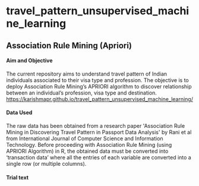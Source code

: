# travel_pattern_unsupervised_machine_learning
## Association Rule Mining (Apriori)

#### Aim and Objective
The current repository aims to understand travel pattern of Indian individuals associated to their visa type and profession. The objective is to deploy Association Rule Mining’s APRIORI algorithm to discover relationship between an individual’s profession, visa type and destination. 
https://karishmapr.github.io/travel_pattern_unsupervised_machine_learning/

#### Data Used
The raw data has been obtained from a research paper 'Association Rule Mining in Discovering Travel Pattern in Passport Data Analysis' by Rani et al from International Journal of Computer Science and Information Technology. Before proceeding with Association Rule Mining (using APRIORI Algorithm) in R, the obtained data must be converted into ‘transaction data’ where all the entries of each variable are converted into a single row (or multiple columns). 

#### Trial text

